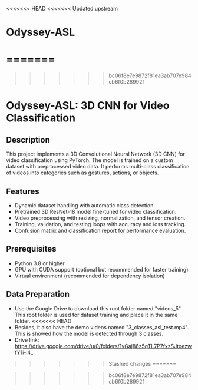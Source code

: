 <<<<<<< HEAD
<<<<<<< Updated upstream
# Odyssey-ASL
=======
=======
>>>>>>> bc06f8e7e9872f81ea3ab707e984cb6f0b28992f
# Odyssey-ASL: 3D CNN for Video Classification
## Description
This project implements a 3D Convolutional Neural Network (3D CNN) for video classification using PyTorch. 
The model is trained on a custom dataset with preprocessed video data. It performs multi-class classification 
of videos into categories such as gestures, actions, or objects.
## Features
- Dynamic dataset handling with automatic class detection.
- Pretrained 3D ResNet-18 model fine-tuned for video classification.
- Video preprocessing with resizing, normalization, and tensor creation.
- Training, validation, and testing loops with accuracy and loss tracking.
- Confusion matrix and classification report for performance evaluation.
## Prerequisites
- Python 3.8 or higher
- GPU with CUDA support (optional but recommended for faster training)
- Virtual environment (recommended for dependency isolation)
## Data Preparation
- Use the Google Drive to download this root folder named "videos_5". This root folder is used for dataset training and place it in the same folder.
<<<<<<< HEAD
- Besides, it also have the demo videos named "3_classes_asl_test.mp4". This is showed how the model is detected through 3 classes.
- Drive link: https://drive.google.com/drive/u/0/folders/1vGaj86z5qTL7P7fxzSJtoezwfY1i-i4_

>>>>>>> Stashed changes
=======

>>>>>>> bc06f8e7e9872f81ea3ab707e984cb6f0b28992f
